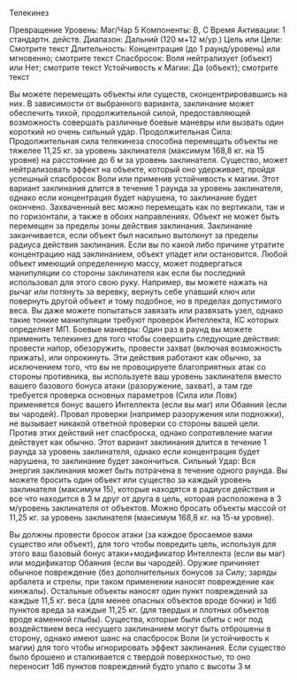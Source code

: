 
Телекинез

Превращение
Уровень: Маг/Чар 5
Компоненты: В, С
Время Активации: 1 стандартн. действ.
Диапазон: Дальний (120 м+12 м/ур.)
Цель или Цели: Смотрите текст
Длительность: Концентрация (до 1
раунд/уровень) или мгновенно; смотрите
текст
Спасбросок: Воля нейтрализует (объект)
или Нет; смотрите текст
Устойчивость к Магии: Да (объект);
смотрите текст

Вы можете перемещать объекты или
существ, сконцентрировавшись на них.
В зависимости от выбранного варианта,
заклинание может обеспечить тихой,
продолжительной силой, предоставляющей возможность совершать различные
боевые маневры или вызвать один короткий но очень сильный удар.
Продолжительная Сила: Продолжительная сила телекинеза способна перемещать объекты не тяжелее 11,25 кг. за
уровень заклинателя (максимум 168,8
кг. на 15 уровне) на расстояние до 6 м за
уровень заклинателя. Существо, может
нейтрализовать эффект на объекте, который оно удерживает, пройдя успешный
спасбросок Воли или применив устойчивость к магии.
Этот вариант заклинания длится в течение 1 раунда за уровень заклинателя,
однако если концентрация будет нарушена, то заклинание будет окончено.
Захваченный вес можно перемещать как
по вертикали, так и по горизонтали, а
также в обоих направлениях. Объект не
может быть перемещен за пределы зоны
действия заклинания. Заклинание заканчивается, если объект был насильно
вытолкнут за пределы радиуса действия
заклинания. Если вы по какой либо причине утратите концентрацию над заклинанием, объект упадет или остановится.
Любой объект имеющий определенную массу, может подвергаться манипуляции со стороны заклинателя как
если бы последний использовал для этого свою руку. Например, вы можете нажать на рычаг или потянуть за веревку,
вернуть себе упавший ключ или повернуть другой объект и тому подобное, но
в пределах допустимого веса. Вы даже
можете попытаться завязать или развязать узел, однако такие тонкие манипуляции требуют проверок Интеллекта,
КС которых определяет МП.
Боевые маневры: Один раз в раунд вы
можете применить телекинез для того
чтобы совершить следующие действия:
провести напор, обезоружить, провести
захват (включая возможность прижать),
или опрокинуть. Эти действия работают
как обычно, за исключением того, что
вы не провоцируете благоприятных атак
со стороны противника, вы используете
ваш уровень заклинателя вместо вашего базового бонуса атаки (разоружение,
захват), а там где требуется проверка
основных параметров (Сила или Ловк)
применяется бонус вашего Интеллекта
(если вы маг) или Обаяния (если вы чародей). Провал проверки (например разоружения или подножки), не вызывает
никакой ответной проверки со стороны
вашей цели. Против этих действий нет
спасброска, однако сопротивление магии действует как обычно. Этот вариант
заклинания длится в течение 1 раунда за
уровень заклинателя, однако если концентрация будет нарушена, то заклинание будет закончиться.
Сильный Удар: Вся энергия заклинания может быть потрачена в течение
одного раунда. Вы можете бросить один
объект или существо за каждый уровень
заклинателя (максимум 15), которые находятся в радиусе действия и все что
находится в 3 м друг от друга в цель,
которая расположена в 3 м/уровень заклинателя от объектов. Можно бросать
объекты массой от 11,25 кг. за уровень
заклинателя (максимум 168,8 кг. на 15-м
уровне).

Вы должны провести бросок атаки (за
каждое бросаемое вами существо или
объект), для того чтобы повредить цель,
используя для этого ваш базовый бонус
атаки+модификатор Интеллекта (если
вы маг) или модификатор Обаяния (если
вы чародей). Оружие причиняет обычное повреждение (без дополнительных
бонусов за Силу; заряды арбалета и
стрелы, при таком применении наносят
повреждение как кинжалы). Остальные
объекты наносят один пункт повреждений за каждые 11,5 кг. веса (для менее
опасных объектов вроде бочки) и 1d6
пунктов вреда за каждые 11,25 кг. (для
твердых и плотных объектов вроде каменной глыбы).
Существа, которые были сбиты с ног
под воздействием веса несущего заклинанием могут быть отброшены в сторону, однако имеют шанс на спасбросок
Воли (и устойчивость к магии) для того
чтобы игнорировать эффект заклинания.
Если существо было брошено и сталкивается с твердой поверхностью, то оно
переносит 1d6 пунктов повреждений
будто упало с высоты 3 м